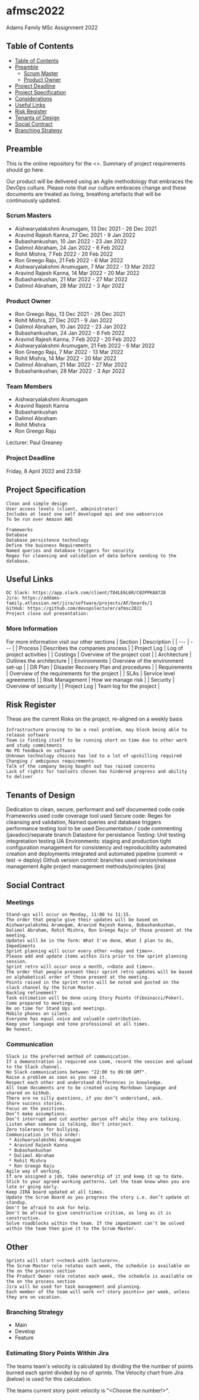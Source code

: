 # afmsc2022
Adams Family MSc Assignment 2022

## Table of Contents

  * [Table of Contents](#table-of-contents)
  * [Preamble](#preamble)
    + [Scrum Master](#scrum-master)
    + [Product Owner](#product-owner)
  * [Project Deadline](#project-deadline)
  * [Project Specification](#project-specification)
  * [Considerations](#considerations)
  * [Useful Links](#useful-links)
  * [Risk Register](#risk-register)
  * [Tenants of Design](#tenants-of-design)
  * [Social Contract](#social-contract)
  * [Branching Strategy](#branching-strategy)

## Preamble

This is the online repository for the <<Team Name>>. Summary of project requirements should go here.


Our product will be delivered using an Agile methodology that embraces the DevOps culture. Please note that our culture embraces change and these documents are treated as living, breathing artefacts that will be continuously updated.

### Scrum Masters
 * Aishwaryalakshmi Arumugam, 13 Dec 2021 - 26 Dec 2021
 * Aravind Rajesh Kanna, 27 Dec 2021 - 9 Jan 2022
 * Bubashankushan, 10 Jan 2022 - 23 Jan 2022
 * Dalimol Abraham, 24 Jan 2022 - 6 Feb 2022
 * Rohit Mishra, 7 Feb 2022 - 20 Feb 2022
 * Ron Greego Raju, 21 Feb 2022 - 6 Mar 2022
 * Aishwaryalakshmi Arumugam, 7 Mar 2022 - 13 Mar 2022
 * Aravind Rajesh Kanna, 14 Mar 2022 - 20 Mar 2022
 * Bubashankushan, 21 Mar 2022 - 27 Mar 2022
 * Dalimol Abraham, 28 Mar 2022 - 3 Apr 2022
 
### Product Owner
 * Ron Greego Raju, 13 Dec 2021 - 26 Dec 2021
 * Rohit Mishra, 27 Dec 2021 - 9 Jan 2022
 * Dalimol Abraham, 10 Jan 2022 - 23 Jan 2022
 * Bubashankushan, 24 Jan 2022 - 6 Feb 2022
 * Aravind Rajesh Kanna, 7 Feb 2022 - 20 Feb 2022
 * Aishwaryalakshmi Arumugam, 21 Feb 2022 - 6 Mar 2022
 * Ron Greego Raju, 7 Mar 2022 - 13 Mar 2022
 * Rohit Mishra, 14 Mar 2022 - 20 Mar 2022
 * Dalimol Abraham, 21 Mar 2022 - 27 Mar 2022
 * Bubashankushan, 28 Mar 2022 - 3 Apr 2022

### Team Members
 * Aishwaryalakshmi Arumugam
 * Aravind Rajesh Kanna
 * Bubashankushan
 * Dalimol Abraham
 * Rohit Mishra
 * Ron Greego Raju

Lecturer: Paul Greaney

  
### Project Deadline
Friday, 8 April 2022 and 23:59

## Project Specification  
<!-- <team must agree specifications here - below are samples for discussion purposes>     -->
    Clean and simple design
    User access levels (client, administrator)
    Includes at least one self developed api and one webservice
    To be run over Amazon AWS

    Frameworks
    Database
    Database persistence technology
    Define the buisness Requirements
    Named queries and database triggers for security
    Regex for cleansing and validation of data before sending to the database.

## Useful Links

    DC Slack: https://app.slack.com/client/T84LE6L6R/C02PPKA8728
    Jira: https://addams-family.atlassian.net/jira/software/projects/AF/boards/1
    GitHub: https://github.com/devopslecturer/afmsc2022
    Project close out presentation: 

### More Information
For more information visit our other sections
| Section  | Description  |
| --- | --- |
| Process  | Describes the companies process  |
| Project Log  | Log of project activities  |
| Costings  | Overview of the project cost  |
| Architecture  | Outlines the architecture  |
| Environments  | Overview of the environment set-up  |
| DR Plan  | Disaster Recovery Plan and procedures  |
| Requirements  | Overview of the requirements for the project  |
| SLAs  | Service level agreements  |
| Risk Management  | How we manage risk  |
| Security  | Overview of security  |
| Project Log  | Team log for the project  |

## Risk Register

These are the current Risks on the project, re-aligned on a weekly basis

    Infrastructure proving to be a real problem, may block being able to release software
    Team is finding itself to be running short on time due to other work and study commitments
    No PO feedback on software
    Unknown technology choices has led to a lot of upskilling required
    Changing / ambiguous requirements
    Talk of the company being bought out has raised concerns
    Lack of rights for toolsets chosen has hindered progress and ability to deliver

## Tenants of Design
<pick from the sample sections below and add your own>
    Dedication to clean, secure, performant and self documented code
        code Frameworks used
        code coverage tool used
        Secure code: Regex for cleansing and validation, Named queries and database triggers
        performance testing tool to be used
    Documentation / code commenting (javadoc)/separate branch
    Datastore for persistance
    Testing:
        Unit testing
        integretation testing
        UA
    Environments:
        staging and production
        tight configuration management for consistency and reproducibility
        automated creation and deployments
        integrated and automated pipeline (commit -> test -> deploy)
    Github version control:
        branches used
        version/release management
    Agile project management methods/principles (jira)

## Social Contract

### Meetings

    Stand-ups will occur on Monday, 11:00 to 11:15.
    The order that people give their updates will be based on Aishwaryalakshmi Arumugam, Aravind Rajesh Kanna, Bubashankushan, Dalimol Abraham, Rohit Mishra, Ron Greego Raju of those present at the meeting.
    Updates will be in the form: What I've done, What I plan to do, Impediments
    Sprint planning will occur every other <<day and time>>.
    Please add and update items within Jira prior to the sprint planning session.
    Sprint retro will occur once a month, <<Date and time>>.
    The order that people present their sprint retro updates will be based on alphabetical order of those present at the meeting.
    Points raised in the sprint retro will be noted and posted on the slack channel by the Scrum Master.
    Backlog refinement?
    Task estimation will be done using Story Points (Fiboinacci/Poker). 
    Come prepared to meetings.
    Be on time for Stand Ups and meetings.
    Mobile phones on silent.
    Everyone has equal voice and valuable contribution.
    Keep your language and tone professional at all times.
    Be honest.

### Communication

    Slack is the preferred method of communication.
    If a demonstration is required use Loom, record the session and upload to the Slack channel.
    No Slack communications between "22:00 to 09:00 GMT".
    Raise a problem as soon as you see it.
    Respect each other and understand differences in knowledge.
    All team documents are to be created using Markdown language and shared on GitHub.
    There are no silly questions, if you don’t understand, ask.
    Share success stories.
    Focus on the positives.
    Don’t make assumptions.
    Don’t interrupt and cut another person off while they are talking.
    Listen when someone is talking, don’t interject.
    Zero tolerance for bullying.
    Communication in this order: 
     * Aishwaryalakshmi Arumugam
     * Aravind Rajesh Kanna
     * Bubashankushan
     * Dalimol Abraham
     * Rohit Mishra
     * Ron Greego Raju
    Agile way of working.
    If are assigned a job, take ownership of it and keep it up to date.
    Stick to your agreed working patterns. Let the team know when you are late or going early.
    Keep JIRA board updated at all times.
    Update the Scrum Board as you progress the story i.e. don’t update at standup.
    Don't be afraid to ask for help.
    Don't be afraid to give constructive critism, as long as it is constructive.
    Solve roadblocks within the team. If the impediment can’t be solved within the team then give it to the Scrum Master.

## Other

    Sprints will start <<check with lecturer>>.
    The Scrum Master role rotates each week, the schedule is available on the on the process section
    The Product Owner role rotates each week, the schedule is available on the on the process section
    Jira will be used for task management and planning.
    Each member of the team will work <<? story points>> per week, unless they are on vacation.

### Branching Strategy
 * Main
 * Develop
 * Feature

### Estimating Story Points Within Jira

The teams team's velocity is calculated by dividing the the number of points burned each sprint divided by no of sprints. The Velocity chart from Jira (below) is used for this calculation.

The teams current story point velocity is "<Choose the number!>".
